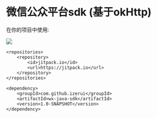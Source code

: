 # 微信公众平台sdk (基于okHttp)

在你的项目中使用:

[![](https://jitpack.io/v/izerui/wx-java-sdk.svg)](https://jitpack.io/#izerui/wx-java-sdk)

```
<repositories>
    <repository>
        <id>jitpack.io</id>
        <url>https://jitpack.io</url>
    </repository>
</repositories>
```

```
<dependency>
    <groupId>com.github.izerui</groupId>
    <artifactId>wx-java-sdk</artifactId>
    <version>1.0-SNAPSHOT</version>
</dependency>
```